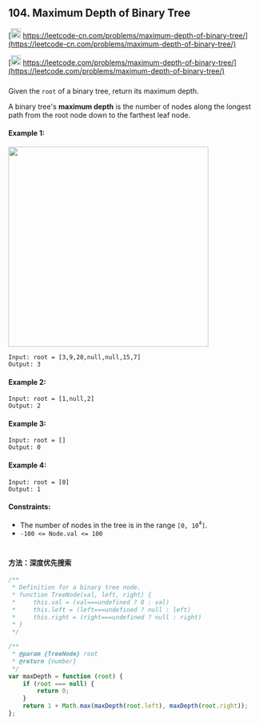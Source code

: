 ## 104. Maximum Depth of Binary Tree

[<img src="https://static.leetcode-cn.com/cn-mono-assets/production/assets/logo-dark-cn.c42314a8.svg" height="20" /> https://leetcode-cn.com/problems/maximum-depth-of-binary-tree/](https://leetcode-cn.com/problems/maximum-depth-of-binary-tree/)

[<img src="https://assets.leetcode.com/static_assets/public/webpack_bundles/images/logo-dark.e99485d9b.svg" height="20"/> https://leetcode.com/problems/maximum-depth-of-binary-tree/](https://leetcode.com/problems/maximum-depth-of-binary-tree/)

###

Given the `root` of a binary tree, return its maximum depth.

A binary tree's **maximum depth** is the number of nodes along the longest path from the root node down to the farthest leaf node.

#### Example 1:

<img src="https://assets.leetcode.com/uploads/2020/11/26/tmp-tree.jpg" width="400   " />

```
Input: root = [3,9,20,null,null,15,7]
Output: 3
```

#### Example 2:

```
Input: root = [1,null,2]
Output: 2
```

#### Example 3:

```
Input: root = []
Output: 0
```

#### Example 4:

```
Input: root = [0]
Output: 1
```

#### Constraints:

-   The number of nodes in the tree is in the range `[0, 10`<sup>`4`</sup>`]`.
-   `-100 <= Node.val <= 100`

#

#### 方法：深度优先搜索

```js
/**
 * Definition for a binary tree node.
 * function TreeNode(val, left, right) {
 *     this.val = (val===undefined ? 0 : val)
 *     this.left = (left===undefined ? null : left)
 *     this.right = (right===undefined ? null : right)
 * }
 */

/**
 * @param {TreeNode} root
 * @return {number}
 */
var maxDepth = function (root) {
    if (root === null) {
        return 0;
    }
    return 1 + Math.max(maxDepth(root.left), maxDepth(root.right));
};
```
